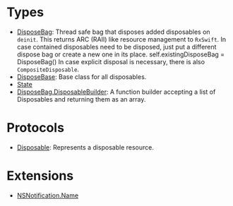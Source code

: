 # Types

  - [DisposeBag](/DisposeBag):
    Thread safe bag that disposes added disposables on `deinit`.
    This returns ARC (RAII) like resource management to `RxSwift`.
    In case contained disposables need to be disposed, just put a different dispose bag
    or create a new one in its place.
    self.existingDisposeBag = DisposeBag()
    In case explicit disposal is necessary, there is also `CompositeDisposable`.
  - [DisposeBase](/DisposeBase):
    Base class for all disposables.
  - [State](/State)
  - [DisposeBag.DisposableBuilder](/DisposeBag_DisposableBuilder):
    A function builder accepting a list of Disposables and returning them as an array.

# Protocols

  - [Disposable](/Disposable):
    Represents a disposable resource.

# Extensions

  - [NSNotification.Name](/NSNotification_Name)
